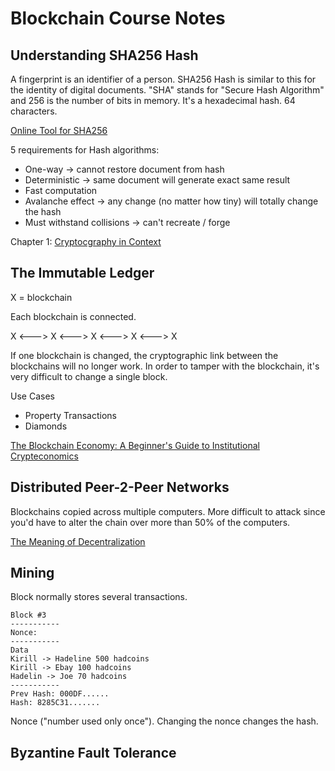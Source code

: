 # Blockchain Course Notes

## Understanding SHA256 Hash

A fingerprint is an identifier of a person. SHA256 Hash is similar to this for the identity of digital documents. 
"SHA" stands for "Secure Hash Algorithm" and 256 is the number of bits in memory. It's a hexadecimal hash. 
64 characters. 

[Online Tool for SHA256](https://emn178.github.io/online-tools/sha256.html)

5 requirements for Hash algorithms:

* One-way -> cannot restore document from hash
* Deterministic -> same document will generate exact same result
* Fast computation
* Avalanche effect -> any change (no matter how tiny) will totally change the hash
* Must withstand collisions -> can't recreate / forge

Chapter 1: [Cryptocgraphy in Context](https://www.staff.science.uu.nl/~tel00101/liter/Books/CrypCont.pdf)

## The Immutable Ledger

X = blockchain

Each blockchain is connected. 

X <---> X <---> X <---> X <---> X

If one blockchain is changed, the cryptographic link between the blockchains will no longer work. In order to 
tamper with the blockchain, it's very difficult to change a single block. 

Use Cases

* Property Transactions
* Diamonds

[The Blockchain Economy: A Beginner's Guide to Institutional Crypteconomics](https://medium.com/cryptoeconomics-australia/the-blockchain-economy-a-beginners-guide-to-institutional-cryptoeconomics-64bf2f2beec4)

## Distributed Peer-2-Peer Networks

Blockchains copied across multiple computers. More difficult to attack since you'd have to alter the chain over more than 50% of the computers. 

[The Meaning of Decentralization](https://medium.com/@VitalikButerin/the-meaning-of-decentralization-a0c92b76a274)

## Mining

Block normally stores several transactions. 

```
Block #3
-----------
Nonce:
-----------
Data
Kirill -> Hadeline 500 hadcoins
Kirill -> Ebay 100 hadcoins
Hadelin -> Joe 70 hadcoins
-----------
Prev Hash: 000DF......
Hash: 8285C31.......
```

Nonce ("number used only once"). Changing the nonce changes the hash. 

## Byzantine Fault Tolerance

